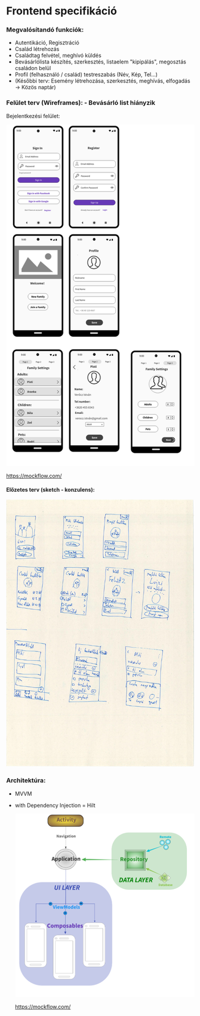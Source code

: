 # Frontend specifikáció
### Megvalósítandó funkciók:
- Autentikáció, Regisztráció
- Család létrehozás
- Családtag felvétel, meghívó küldés
- Bevásárlólista készítés, szerkesztés, listaelem "kipipálás", megosztás családon belül
- Profil (felhasználó / család) testreszabás  (Név, Kép, Tel...)
- (Későbbi terv: Esemény létrehozása, szerkesztés, meghívás, elfogadás &#8594; Közös naptár)

### Felület terv (Wireframes): - Bevásárló list hiányzik

Bejelentkezési felület:

![LoginScreen](https://raw.githubusercontent.com/mherczku/FamilyApp/develop/docs/img/wireframes.png)

https://mockflow.com/



#### Előzetes terv (sketch - konzulens): 
![Előzetes terv](https://raw.githubusercontent.com/mherczku/FamilyApp/develop/docs/img/rajzolt_terv.jpg)



### Architektúra:

- MVVM

- with Dependency Injection = Hilt

  ![Előzetes terv](https://raw.githubusercontent.com/mherczku/FamilyApp/develop/docs/img/architecture.png)

  https://mockflow.com/